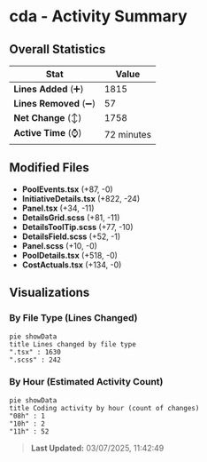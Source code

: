 # cda - Activity Summary 

## Overall Statistics

| Stat                   | Value                                                             |
| ---------------------- | ----------------------------------------------------------------- |
| **Lines Added** (➕)   | 1815                                          |
| **Lines Removed** (➖) | 57                                        |
| **Net Change** (↕)    | 1758                |
| **Active Time** (⌚)   | 72 minutes |


## Modified Files
- **PoolEvents.tsx** (+87, -0)
- **InitiativeDetails.tsx** (+822, -24)
- **Panel.tsx** (+34, -11)
- **DetailsGrid.scss** (+81, -11)
- **DetailsToolTip.scss** (+77, -10)
- **DetailsField.scss** (+52, -1)
- **Panel.scss** (+10, -0)
- **PoolDetails.tsx** (+518, -0)
- **CostActuals.tsx** (+134, -0)

## Visualizations

### By File Type (Lines Changed)

```mermaid
pie showData
title Lines changed by file type
".tsx" : 1630
".scss" : 242
```

### By Hour (Estimated Activity Count)

```mermaid
pie showData
title Coding activity by hour (count of changes)
"08h" : 1
"10h" : 2
"11h" : 52
```


> **Last Updated:** 03/07/2025, 11:42:49